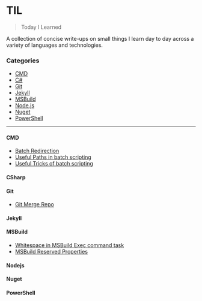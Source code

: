 # TIL

> Today I Learned

A collection of concise write-ups on small things I learn day to day across a
variety of languages and technologies.

### Categories

* [CMD](#cmd)
* [C#](#csharp)
* [Git](#git)
* [Jekyll](#jekyll)
* [MSBuild](#msbuild)
* [Node.js](#nodejs)
* [Nuget](#nuget)
* [PowerShell](#powershell)


---
#### CMD

- [Batch Redirection](CMD/CmdRedirection.md)
- [Useful Paths in batch scripting](CMD/CmdUsefulPaths.md)
- [Useful Tricks of batch scripting](CMD/CmdUsefulTricks.md)

#### CSharp

#### Git

- [Git Merge Repo](Git/GitMergeRepository.md)

#### Jekyll

#### MSBuild

- [Whitespace in MSBuild Exec command task](MSBuild/MSBuildExecTaskCommand.md)
- [MSBuild Reserved Properties](MSBuild/MSBuildReservedProperties.md)

#### Nodejs

#### Nuget

#### PowerShell

